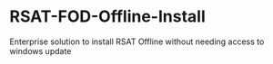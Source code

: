 # RSAT-FOD-Offline-Install
Enterprise solution to install RSAT Offline without needing access to windows update
